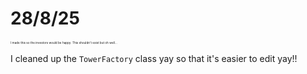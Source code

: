 # 28/8/25
<span style="font-size: 33.333%;">I made this so the investors would be happy. This shouldn't exist but oh well...</span>

I cleaned up the `TowerFactory` class yay so that it's easier to edit yay!!